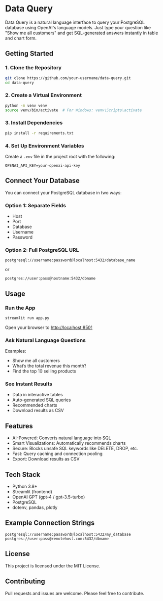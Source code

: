 # Data Query

Data Query is a natural language interface to query your PostgreSQL database using OpenAI's language models. Just type your question like "Show me all customers" and get SQL-generated answers instantly in table and chart form.

## Getting Started

### 1. Clone the Repository

```bash
git clone https://github.com/your-username/data-query.git
cd data-query
```

### 2. Create a Virtual Environment

```bash
python -m venv venv
source venv/bin/activate  # For Windows: venv\Scripts\activate
```

### 3. Install Dependencies

```bash
pip install -r requirements.txt
```

### 4. Set Up Environment Variables

Create a `.env` file in the project root with the following:

```
OPENAI_API_KEY=your-openai-api-key
```

## Connect Your Database

You can connect your PostgreSQL database in two ways:

### Option 1: Separate Fields

- Host
- Port
- Database
- Username
- Password

### Option 2: Full PostgreSQL URL

```
postgresql://username:password@localhost:5432/database_name
```

or

```
postgres://user:pass@hostname:5432/dbname
```

## Usage

### Run the App

```bash
streamlit run app.py
```

Open your browser to [http://localhost:8501](http://localhost:8501)

### Ask Natural Language Questions

Examples:

- Show me all customers
- What’s the total revenue this month?
- Find the top 10 selling products

### See Instant Results

- Data in interactive tables
- Auto-generated SQL queries
- Recommended charts
- Download results as CSV

## Features

- AI-Powered: Converts natural language into SQL
- Smart Visualizations: Automatically recommends charts
- Secure: Blocks unsafe SQL keywords like DELETE, DROP, etc.
- Fast: Query caching and connection pooling
- Export: Download results as CSV

## Tech Stack

- Python 3.8+
- Streamlit (frontend)
- OpenAI GPT (gpt-4 / gpt-3.5-turbo)
- PostgreSQL
- dotenv, pandas, plotly

## Example Connection Strings

```
postgresql://username:password@localhost:5432/my_database
postgres://user:pass@remotehost.com:5432/dbname
```

## License

This project is licensed under the MIT License.

## Contributing

Pull requests and issues are welcome. Please feel free to contribute.
